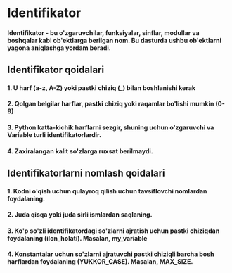 # Identifikator

#### Identifikator - bu o'zgaruvchilar, funksiyalar, sinflar, modullar va boshqalar kabi ob'ektlarga berilgan nom. Bu dasturda ushbu ob'ektlarni yagona aniqlashga yordam beradi.

## Identifikator qoidalari

#### 1. U harf (a-z, A-Z) yoki pastki chiziq (\_) bilan boshlanishi kerak

#### 2. Qolgan belgilar harflar, pastki chiziq yoki raqamlar bo'lishi mumkin (0-9)

#### 3. Python katta-kichik harflarni sezgir, shuning uchun o'zgaruvchi va Variable turli identifikatorlardir.

#### 4. Zaxiralangan kalit so'zlarga ruxsat berilmaydi.

## Identifikatorlarni nomlash qoidalari

#### 1. Kodni o'qish uchun qulayroq qilish uchun tavsiflovchi nomlardan foydalaning.

#### 2. Juda qisqa yoki juda sirli ismlardan saqlaning.

#### 3. Ko'p so'zli identifikatordagi so'zlarni ajratish uchun pastki chiziqdan foydalaning (ilon_holati). Masalan, my_variable

#### 4. Konstantalar uchun so'zlarni ajratuvchi pastki chiziqli barcha bosh harflardan foydalaning (YUKKOR_CASE). Masalan, MAX_SIZE.
